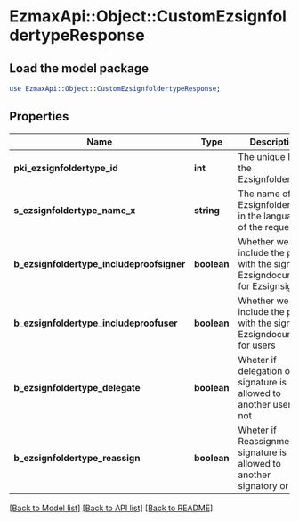 # EzmaxApi::Object::CustomEzsignfoldertypeResponse

## Load the model package
```perl
use EzmaxApi::Object::CustomEzsignfoldertypeResponse;
```

## Properties
Name | Type | Description | Notes
------------ | ------------- | ------------- | -------------
**pki_ezsignfoldertype_id** | **int** | The unique ID of the Ezsignfoldertype. | 
**s_ezsignfoldertype_name_x** | **string** | The name of the Ezsignfoldertype in the language of the requester | 
**b_ezsignfoldertype_includeproofsigner** | **boolean** | Whether we include the proof with the signed Ezsigndocument for Ezsignsigners | 
**b_ezsignfoldertype_includeproofuser** | **boolean** | Whether we include the proof with the signed Ezsigndocument for users | 
**b_ezsignfoldertype_delegate** | **boolean** | Wheter if delegation of signature is allowed to another user or not | [optional] 
**b_ezsignfoldertype_reassign** | **boolean** | Wheter if Reassignment of signature is allowed to another signatory or not | [optional] 

[[Back to Model list]](../README.md#documentation-for-models) [[Back to API list]](../README.md#documentation-for-api-endpoints) [[Back to README]](../README.md)


